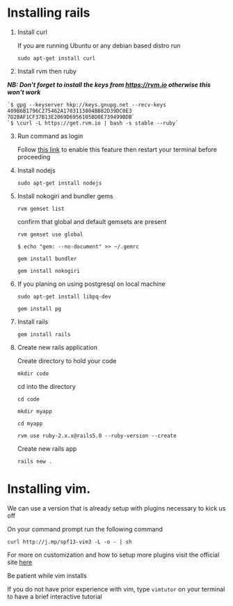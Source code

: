 # Installing rails
1. Install curl

    If you are running Ubuntu or any debian based distro run

    `sudo apt-get install curl`

2. Install rvm then ruby

***NB: Don't forget to install the keys from https://rvm.io otherwise this won't work*** 

    `$ gpg --keyserver hkp://keys.gnupg.net --recv-keys 409B6B1796C275462A1703113804BB82D39DC0E3 7D2BAF1CF37B13E2069D6956105BD0E739499BDB`
    `$ \curl -L https://get.rvm.io | bash -s stable --ruby`

3. Run command as login

    Follow [this link](https://rvm.io/integration/gnome-terminal#integrating-rvm-with-gnome-terminal) to enable this feature then restart your terminal before proceeding

4. Install nodejs

    `sudo apt-get install nodejs`

5. Install nokogiri and bundler gems

    `rvm gemset list`

    confirm that global and default gemsets are present

    `rvm gemset use global`

    `$ echo "gem: --no-document" >> ~/.gemrc`

    `gem install bundler`

    `gem install nokogiri`

6. If you planing on using postgresql on local machine

    `sudo apt-get install libpq-dev`

    `gem install pg`

7. Install rails

   `gem install rails`

8. Create new rails application

    Create directory to hold your code

    `mkdir code`
    
    cd into the directory

    `cd code`

    `mkdir myapp`

    `cd myapp`

    `rvm use ruby-2.x.x@rails5.0 --ruby-version --create`

    Create new rails app

    `rails new .`

# Installing vim.

We can use a version that is already setup with plugins necessary to kick us off

On your command prompt run the following command

`curl http://j.mp/spf13-vim3 -L -o - | sh`

For more on customization and how to setup more plugins visit the official site 
[here](http://vim.spf13.com/)

Be patient while vim installs

If you do not have prior experience with vim, type `vimtutor` on your terminal to have a brief
interactive tutorial
